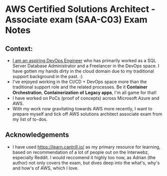 # AWS Certified Solutions Architect - Associate exam (SAA-C03) Exam Notes

## Context:
- [I am an aspiring DevOps Engineer](https://www.linkedin.com/in/yashgadwal7/) who has primarily worked as a SQL Server Database Administrator and a Freelancer in the DevOps space. I have gotten my hands dirty in the cloud domain due to my traditional support background in the past. :) 
-  I've enjoyed working in the CI/CD + DevOps space more than the traditional support role and the related processes. Be it 𝐂𝐨𝐧𝐭𝐚𝐢𝐧𝐞𝐫 𝐎𝐫𝐜𝐡𝐞𝐬𝐭𝐫𝐚𝐭𝐢𝐨𝐧, 𝐂𝐨𝐧𝐭𝐚𝐢𝐧𝐞𝐫𝐢𝐳𝐚𝐭𝐢𝐨𝐧 𝐨𝐟 𝐋𝐞𝐠𝐚𝐜𝐲 𝐚𝐩𝐩𝐬, I'm all game for that! 
- I have  worked on PoCs (proof of concepts) across Microsoft Azure and AWS.
- With my work now gravitating towards AWS more recently, I want to prepare myself and tick off AWS solutions architect associate exam from my list of to-dos.

## Acknowledgements
- I have used https://learn.cantrill.io/ as my primary resource for learning, based on recommendation of a lot of people out on the Interwebz, especially Reddit. I would reccomend it highly too now, as Adrian (the author) not only covers the exam, but dives deep into the what's, why's and how's of AWS, which I love. 
